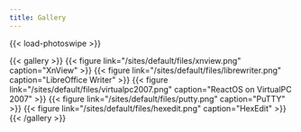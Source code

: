 ```yaml
---
title: Gallery
---
```


{{< load-photoswipe >}}

{{< gallery >}}
{{< figure link="/sites/default/files/xnview.png" caption="XnView" >}}
{{< figure link="/sites/default/files/librewriter.png" caption="LibreOffice Writer" >}}
{{< figure link="/sites/default/files/virtualpc2007.png" caption="ReactOS on VirtualPC 2007" >}}
{{< figure link="/sites/default/files/putty.png" caption="PuTTY" >}}
{{< figure link="/sites/default/files/hexedit.png" caption="HexEdit" >}}
{{< /gallery >}} 
